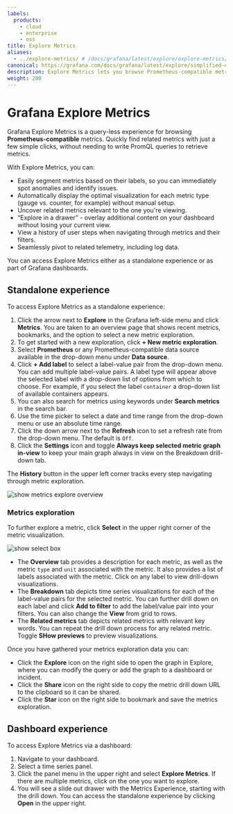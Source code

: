 ```yaml
---
labels:
  products:
    - cloud
    - enterprise
    - oss
title: Explore Metrics
aliases:
  - ../explore-metrics/ # /docs/grafana/latest/explore/explore-metrics/
canonical: https://grafana.com/docs/grafana/latest/explore/simplified-exploration/metrics/
description: Explore Metrics lets you browse Prometheus-compatible metrics using an intuitive, queryless experience.
weight: 200
---
```


# Grafana Explore Metrics

Grafana Explore Metrics is a query-less experience for browsing **Prometheus-compatible** metrics. Quickly find related metrics with just a few simple clicks, without needing to write PromQL queries to retrieve metrics.

With Explore Metrics, you can:

- Easily segment metrics based on their labels, so you can immediately spot anomalies and identify issues.
- Automatically display the optimal visualization for each metric type (gauge vs. counter, for example) without manual setup.
- Uncover related metrics relevant to the one you're viewing.
- “Explore in a drawer” - overlay additional content on your dashboard without losing your current view.
- View a history of user steps when navigating through metrics and their filters.
- Seamlessly pivot to related telemetry, including log data.

You can access Explore Metrics either as a standalone experience or as part of Grafana dashboards.

## Standalone experience

To access Explore Metrics as a standalone experience:

1. Click the arrow next to **Explore** in the Grafana left-side menu and click **Metrics**. You are taken to an overview page that shows recent metrics, bookmarks, and the option to select a new metric exploration.
1. To get started with a new exploration, click **+ New metric exploration**.
1. Select **Prometheus** or any Prometheus-compatible data source available in the drop-down menu under **Data source**.
1. Click **+ Add label** to select a label-value pair from the drop-down menu. You can add multiple label-value pairs. A label type will appear above the selected label with a drop-down list of options from which to choose. For example, if you select the label `container` a drop-down list of available containers appears.
1. You can also search for metrics using keywords under **Search metrics** in the search bar.
1. Use the time picker to select a date and time range from the drop-down menu or use an absolute time range.
1. Click the down arrow next to the **Refresh** icon to set a refresh rate from the drop-down menu. The default is `Off`.
1. Click the **Settings** icon and toggle **Always keep selected metric graph in-view** to keep your main graph always in view on the Breakdown drill-down tab.

The **History** button in the upper left corner tracks every step navigating through metric exploration.

![show metrics explore overview](/media/metrics-explore/metrics-explore-overview.png)

### Metrics exploration

To further explore a metric, click **Select** in the upper right corner of the metric visualization.

![show select box](/media/metrics-explore/select-metric.png)

- The **Overview** tab provides a description for each metric, as well as the metric `type` and `unit` associated with the metric. It also provides a list of labels associated with the metric. Click on any label to view drill-down visualizations.
- The **Breakdown** tab depicts time series visualizations for each of the label-value pairs for the selected metric. You can further drill down on each label and click **Add to filter** to add the label/value pair into your filters. You can also change the **View** from grid to rows.
- The **Related metrics** tab depicts related metrics with relevant key words. You can repeat the drill down process for any related metric. Toggle **SHow previews** to preview visualizations.

Once you have gathered your metrics exploration data you can:

- Click the **Explore** icon on the right side to open the graph in Explore, where you can modify the query or add the graph to a dashboard or incident.
- Click the **Share** icon on the right side to copy the metric drill down URL to the clipboard so it can be shared.
- Click the **Star** icon on the right side to bookmark and save the metrics exploration.

## Dashboard experience

To access Explore Metrics via a dashboard:

1. Navigate to your dashboard.
1. Select a time series panel.
1. Click the panel menu in the upper right and select **Explore Metrics**. If there are multiple metrics, click on the one you want to explore.
1. You will see a slide out drawer with the Metrics Experience, starting with the drill down. You can access the standalone experience by clicking **Open** in the upper right.
